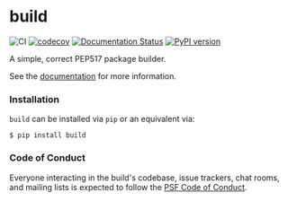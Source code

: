 # build

![CI](https://github.com/pypa/build/workflows/check/badge.svg)
[![codecov](https://codecov.io/gh/pypa/build/branch/master/graph/badge.svg)](https://codecov.io/gh/pypa/build)
[![Documentation Status](https://readthedocs.org/projects/pypa-build/badge/?version=latest)](https://pypa-build.readthedocs.io/en/latest/?badge=latest)
[![PyPI version](https://badge.fury.io/py/build.svg)](https://pypi.org/project/build/)

A simple, correct PEP517 package builder.

See the [documentation](https://pypa-build.readthedocs.io/en/latest/) for more information.

### Installation

`build` can be installed via `pip` or an equivalent via:

```
$ pip install build
```

### Code of Conduct

Everyone interacting in the build's codebase, issue trackers, chat rooms, and mailing lists is expected to follow
the [PSF Code of Conduct].

[psf code of conduct]: https://github.com/pypa/.github/blob/main/CODE_OF_CONDUCT.md
